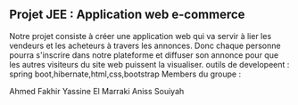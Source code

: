 <h2>Projet JEE : Application web e-commerce</h2>
Notre projet consiste à créer une application web qui va servir à lier les vendeurs et les acheteurs à travers les annonces. Donc chaque personne pourra s'inscrire dans notre plateforme et diffuser son annonce pour que les autres visiteurs du site web puissent la visualiser.
outils de developeent : spring boot,hibernate,html,css,bootstrap
Members du groupe :

Ahmed Fakhir
Yassine El Marraki
Aniss Souiyah
